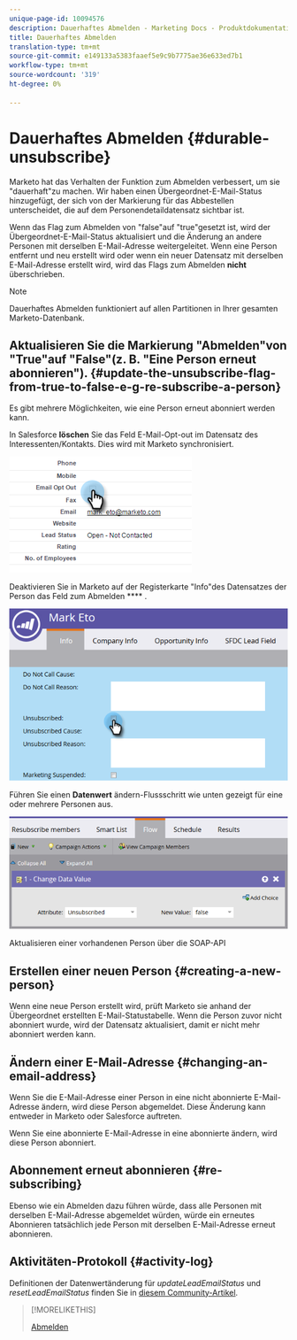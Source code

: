 ```yaml
---
unique-page-id: 10094576
description: Dauerhaftes Abmelden - Marketing Docs - Produktdokumentation
title: Dauerhaftes Abmelden
translation-type: tm+mt
source-git-commit: e149133a5383faaef5e9c9b7775ae36e633ed7b1
workflow-type: tm+mt
source-wordcount: '319'
ht-degree: 0%

---
```



# Dauerhaftes Abmelden {#durable-unsubscribe}

Marketo hat das Verhalten der Funktion zum Abmelden verbessert, um sie &quot;dauerhaft&quot;zu machen. Wir haben einen Übergeordnet-E-Mail-Status hinzugefügt, der sich von der Markierung für das Abbestellen unterscheidet, die auf dem Personendetaildatensatz sichtbar ist.

Wenn das Flag zum Abmelden von &quot;false&quot;auf &quot;true&quot;gesetzt ist, wird der Übergeordnet-E-Mail-Status aktualisiert und die Änderung an andere Personen mit derselben E-Mail-Adresse weitergeleitet. Wenn eine Person entfernt und neu erstellt wird oder wenn ein neuer Datensatz mit derselben E-Mail-Adresse erstellt wird, wird das Flags zum Abmelden **nicht** überschrieben.

>[!NOTE]
>
>Dauerhaftes Abmelden funktioniert auf allen Partitionen in Ihrer gesamten Marketo-Datenbank.

## Aktualisieren Sie die Markierung &quot;Abmelden&quot;von &quot;True&quot;auf &quot;False&quot;(z. B. &quot;Eine Person erneut abonnieren&quot;). {#update-the-unsubscribe-flag-from-true-to-false-e-g-re-subscribe-a-person}

Es gibt mehrere Möglichkeiten, wie eine Person erneut abonniert werden kann.

In Salesforce **löschen** Sie das Feld E-Mail-Opt-out im Datensatz des Interessenten/Kontakts. Dies wird mit Marketo synchronisiert.

![](assets/one.png)

Deaktivieren Sie in Marketo auf der Registerkarte &quot;Info&quot;des Datensatzes der Person das Feld zum Abmelden **** .

![](assets/two.png)

Führen Sie einen **Datenwert** ändern-Flussschritt wie unten gezeigt für eine oder mehrere Personen aus.

![](assets/three.png)

Aktualisieren einer vorhandenen Person über die SOAP-API

## Erstellen einer neuen Person {#creating-a-new-person}

Wenn eine neue Person erstellt wird, prüft Marketo sie anhand der Übergeordnet erstellten E-Mail-Statustabelle. Wenn die Person zuvor nicht abonniert wurde, wird der Datensatz aktualisiert, damit er nicht mehr abonniert werden kann.

## Ändern einer E-Mail-Adresse {#changing-an-email-address}

Wenn Sie die E-Mail-Adresse einer Person in eine nicht abonnierte E-Mail-Adresse ändern, wird diese Person abgemeldet. Diese Änderung kann entweder in Marketo oder Salesforce auftreten.

Wenn Sie eine abonnierte E-Mail-Adresse in eine abonnierte ändern, wird diese Person abonniert.

## Abonnement erneut abonnieren {#re-subscribing}

Ebenso wie ein Abmelden dazu führen würde, dass alle Personen mit derselben E-Mail-Adresse abgemeldet würden, würde ein erneutes Abonnieren tatsächlich jede Person mit derselben E-Mail-Adresse erneut abonnieren.

## Aktivitäten-Protokoll {#activity-log}

Definitionen der Datenwertänderung für *updateLeadEmailStatus* und *resetLeadEmailStatus* finden Sie in [diesem Community-Artikel](http://nation.marketo.com/t5/Knowledgebase/Durable-Unsubscribe-Activity-Log/ta-p/252688).

>[!MORELIKETHIS]
>
>[Abmelden](understanding-unsubscribe.md)

